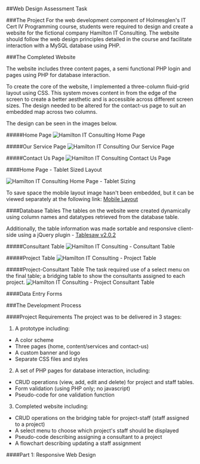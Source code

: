 ##Web Design Assessment Task

###The Project
For the web development component of Holmesglen's IT Cert IV Programming course, students were required to design and create a website for the fictional company Hamilton IT Consulting. The website should follow the web design principles detailed in the course and facilitate interaction with a MySQL database using PHP.

###The Completed Website

The website includes three content pages, a semi functional PHP login and pages using PHP for database interaction.

To create the core of the website, I implemented a three-column fluid-grid layout using CSS. This system moves content in from the edge of the screen to create a better aesthetic and is accessible across different screen sizes. The design needed to be altered for the contact-us page to suit an embedded map across two columns.

The design can be seen in the images below.

#####Home Page
![Hamilton IT Consulting Home Page](https://github.com/LucidityWaver/ICA40511-NotesAndKeywords/blob/master/Portfolio/images/HamiltonHome.png)

#####Our Service Page
![Hamilton IT Consulting Our Service Page](https://github.com/LucidityWaver/ICA40511-NotesAndKeywords/blob/master/Portfolio/images/HamiltonOurService.png)

#####Contact Us Page
![Hamilton IT Consulting Contact Us Page](https://github.com/LucidityWaver/ICA40511-NotesAndKeywords/blob/master/Portfolio/images/HamiltonContactUs.png)

####Home Page - Tablet Sized Layout

![Hamilton IT Consulting Home Page - Tablet Sizing](https://github.com/LucidityWaver/ICA40511-NotesAndKeywords/blob/master/Portfolio/images/HamiltonHomeTablet.png)

To save space the mobile layout image hasn't been embedded, but it can be viewed separately at the following link:
[Mobile Layout](https://github.com/LucidityWaver/ICA40511-NotesAndKeywords/blob/master/Portfolio/images/HamiltonHomeTablet.png)


####Database Tables
The tables on the website were created dynamically using column names and datatypes retrieved from the database table.

Additionally, the table information was made sortable and responsive client-side using a jQuery plugin - [Tablesaw v2.0.2](https://github.com/filamentgroup/tablesaw)

#####Consultant Table
![Hamilton IT Consulting - Consultant Table](https://github.com/LucidityWaver/ICA40511-NotesAndKeywords/blob/master/Portfolio/images/HamiltonConsultantTable.png)

#####Project Table
![Hamilton IT Consulting - Project Table](https://github.com/LucidityWaver/ICA40511-NotesAndKeywords/blob/master/Portfolio/images/HamiltonConsultantTable.png)


#####Project-Consultant Table
The task required use of a select menu on the final table; a bridging table to show the consultants assigned to each project.
![Hamilton IT Consulting - Project Consultant Table](https://github.com/LucidityWaver/ICA40511-NotesAndKeywords/blob/master/Portfolio/images/HamiltonProjectConsultantTable.png)


####Data Entry Forms



###The Development Process

####Project Requirements
The project was to be delivered in 3 stages:

1. A prototype including:
  - A color scheme
  - Three pages (home, content/services and contact-us)
  - A custom banner and logo
  - Separate CSS files and styles
2. A set of PHP pages for database interaction, including:
  - CRUD operations (view, add, edit and delete) for project and staff tables.
  - Form validation (using PHP only; no javascript)
  - Pseudo-code for one validation function
3. Completed website including:
  - CRUD operations on the bridging table for project-staff (staff assigned to a project)
  - A select menu to choose which project's staff should be displayed
  - Pseudo-code describing assigning a consultant to a project
  - A flowchart describing updating a staff assignment

####Part 1: Responsive Web Design
